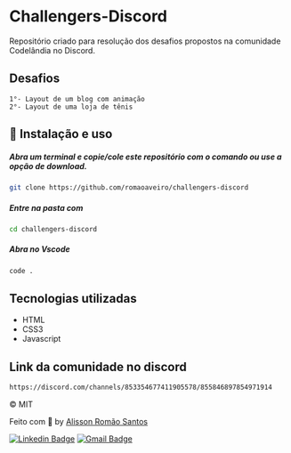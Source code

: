 # Challengers-Discord
Repositório criado para resolução dos desafios propostos na comunidade Codelândia no Discord.

## Desafios
    1°- Layout de um blog com animação
    2°- Layout de uma loja de tênis

## :wrench: Instalação e uso

##### Abra um terminal e copie/cole este repositório com o comando ou use a opção de download.
```bash
git clone https://github.com/romaoaveiro/challengers-discord
```


##### Entre na pasta com 
```bash
cd challengers-discord
```

##### Abra no Vscode
```bash
code . 
```

## Tecnologias utilizadas
<ul>
    <li>HTML</li>
    <li>CSS3</li>
    <li>Javascript</li>
</ul>

## Link da comunidade no discord
```bash
https://discord.com/channels/853354677411905578/855846897854971914
```

&copy; MIT

Feito com :purple_heart: by [Alisson Romão Santos](https://github.com/romaoaveiro)

[![Linkedin Badge](https://img.shields.io/badge/-Alisson%20Romão-blue?style=flat-square&logo=Linkedin&logoColor=white&link=https://www.linkedin.com/in/romaoaveiro/)](https://www.linkedin.com/in/romaoaveiro/) 
[![Gmail Badge](https://img.shields.io/badge/-romao.portfolio@gmail.com-c14438?style=flat-square&logo=Gmail&logoColor=white&link=mailto:romao.portfolio@gmail.com)](mailto:romao.portfolio@gmail.com)